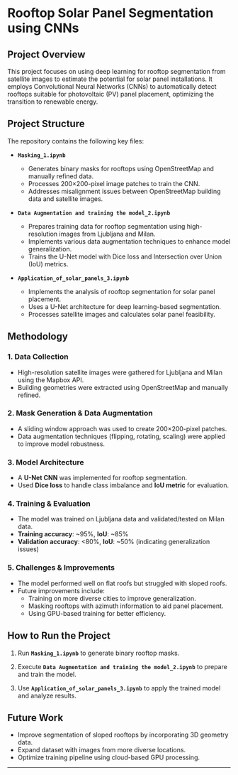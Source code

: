 # **Rooftop Solar Panel Segmentation using CNNs**

## **Project Overview**
This project focuses on using deep learning for rooftop segmentation from satellite images to estimate the potential for solar panel installations. It employs Convolutional Neural Networks (CNNs) to automatically detect rooftops suitable for photovoltaic (PV) panel placement, optimizing the transition to renewable energy.

## **Project Structure**
The repository contains the following key files:

- **`Masking_1.ipynb`**  
  - Generates binary masks for rooftops using OpenStreetMap and manually refined data.  
  - Processes 200×200-pixel image patches to train the CNN.  
  - Addresses misalignment issues between OpenStreetMap building data and satellite images.

- **`Data Augmentation and training the model_2.ipynb`**  
  - Prepares training data for rooftop segmentation using high-resolution images from Ljubljana and Milan.  
  - Implements various data augmentation techniques to enhance model generalization.  
  - Trains the U-Net model with Dice loss and Intersection over Union (IoU) metrics.

- **`Application_of_solar_panels_3.ipynb`**  
  - Implements the analysis of rooftop segmentation for solar panel placement.  
  - Uses a U-Net architecture for deep learning-based segmentation.  
  - Processes satellite images and calculates solar panel feasibility.

## **Methodology**
### **1. Data Collection**  
- High-resolution satellite images were gathered for Ljubljana and Milan using the Mapbox API.  
- Building geometries were extracted using OpenStreetMap and manually refined.

### **2. Mask Generation & Data Augmentation**  
- A sliding window approach was used to create 200×200-pixel patches.  
- Data augmentation techniques (flipping, rotating, scaling) were applied to improve model robustness.

### **3. Model Architecture**  
- A **U-Net CNN** was implemented for rooftop segmentation.  
- Used **Dice loss** to handle class imbalance and **IoU metric** for evaluation.

### **4. Training & Evaluation**  
- The model was trained on Ljubljana data and validated/tested on Milan data.  
- **Training accuracy**: ~95%, **IoU**: ~85%  
- **Validation accuracy**: <80%, **IoU**: ~50% (indicating generalization issues)

### **5. Challenges & Improvements**  
- The model performed well on flat roofs but struggled with sloped roofs.  
- Future improvements include:  
  - Training on more diverse cities to improve generalization.  
  - Masking rooftops with azimuth information to aid panel placement.  
  - Using GPU-based training for better efficiency.

## **How to Run the Project**
1. Run **`Masking_1.ipynb`** to generate binary rooftop masks.

2. Execute **`Data Augmentation and training the model_2.ipynb`** to prepare and train the model.

3. Use **`Application_of_solar_panels_3.ipynb`** to apply the trained model and analyze results.

## **Future Work**
- Improve segmentation of sloped rooftops by incorporating 3D geometry data.  
- Expand dataset with images from more diverse locations.  
- Optimize training pipeline using cloud-based GPU processing.  

---

